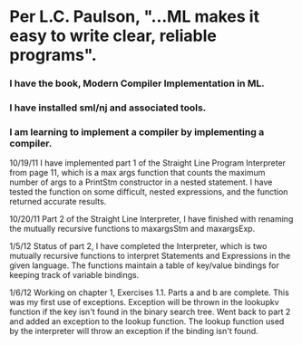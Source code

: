 # Per L.C. Paulson, "...ML makes it easy to write clear, reliable programs".

### I have the book, Modern Compiler Implementation in ML.

### I have installed sml/nj and associated tools.

### I am learning to implement a compiler by implementing a compiler.

  10/19/11
  I have implemented part 1 of the Straight Line Program Interpreter from
  page 11, which is a max args function that counts the maximum number of
  args to a PrintStm constructor in a nested statement. I have tested the
  function on some difficult, nested expressions, and the function returned
  accurate results.

  10/20/11
  Part 2 of the Straight Line Interpreter, I have finished with renaming
  the mutually recursive functions to maxargsStm and maxargsExp.
  
  1/5/12
  Status of part 2, I have completed the Interpreter, which is two mutually
  recursive functions to interpret Statements and Expressions in the given
  language. The functions maintain a table of key/value bindings for keeping
  track of variable bindings.

  1/6/12
  Working on chapter 1, Exercises 1.1. Parts a and b are complete. This was
  my first use of exceptions. Exception will be thrown in the lookupkv
  function if the key isn't found in the binary search tree. Went back to
  part 2 and added an exception to the lookup function. The lookup function
  used by the interpreter will throw an exception if the binding isn't found.
